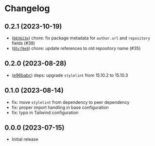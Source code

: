 # Changelog

## 0.2.1 (2023-10-19)

 - ([`603623e`](https://github.com/neoncitylights/pkg-config/commit/603623e0b4c60f35558fbdda4aa1ff2b2221d77b)) chore: fix package metadata for `author.url` and `repository` fields (#38)
 - ([`05cf9e9`](https://github.com/neoncitylights/pkg-config/commit/603623e0b4c60f35558fbdda4aa1ff2b2221d77b)) chore: update references to old repository name (#35)

## 0.2.0 (2023-08-28)

 - ([e96babc](https://github.com/neoncitylights/pkg-config/commit/e96babceac23edfa935544fd93ec9bb01745c2cb)) deps: upgrade `stylelint` from 15.10.2 to 15.10.3

## 0.1.0 (2023-08-14)

 - fix: move `stylelint` from dependency to peer dependency
 - fix: proper import handling in base configuration
 - fix: typo in Tailwind configuration

## 0.0.0 (2023-07-15)

 - Initial release
